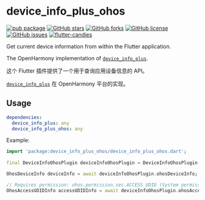 # device_info_plus_ohos

[![pub package](https://img.shields.io/pub/v/device_info_plus_ohos.svg)](https://pub.dartlang.org/packages/device_info_plus_ohos) [![GitHub stars](https://img.shields.io/github/stars/harmonycandies/device_info_plus_ohos)](https://github.com/harmonycandies/device_info_plus_ohos/stargazers) [![GitHub forks](https://img.shields.io/github/forks/harmonycandies/device_info_plus_ohos)](https://github.com/harmonycandies/device_info_plus_ohos/network) [![GitHub license](https://img.shields.io/github/license/harmonycandies/device_info_plus_ohos)](https://github.com/harmonycandies/device_info_plus_ohos/blob/main/LICENSE) [![GitHub issues](https://img.shields.io/github/issues/harmonycandies/device_info_plus_ohos)](https://github.com/harmonycandies/device_info_plus_ohos/issues) <a target="_blank" href="https://qm.qq.com/q/ajfsyk2RcA"><img border="0" src="https://pub.idqqimg.com/wpa/images/group.png" alt="flutter-candies" title="flutter-candies"></a>

Get current device information from within the Flutter application.

The OpenHarmony implementation of [`device_info_plus`][1].

这个 Flutter 插件提供了一个用于查询应用设备信息的 API。

[`device_info_plus`][1] 在 OpenHarmony 平台的实现。

## Usage

```yaml
dependencies:
  device_info_plus: any
  device_info_plus_ohos: any
```

Example:

```dart
import 'package:device_info_plus_ohos/device_info_plus_ohos.dart';
 
final DeviceInfoOhosPlugin deviceInfoOhosPlugin = DeviceInfoOhosPlugin();

OhosDeviceInfo deviceInfo = await deviceInfoOhosPlugin.ohosDeviceInfo;

// Requires permission: ohos.permission.sec.ACCESS_UDID (System permission, only open to system apps).
OhosAccessUDIDInfo accessUDIDInfo = await deviceInfoOhosPlugin.ohosAccessUDIDInfo;
```

[1]: https://pub.dev/packages/device_info_plus
